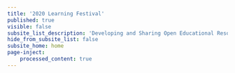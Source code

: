 ```yaml
---
title: '2020 Learning Festival'
published: true
visible: false
subsite_list_description: 'Developing and Sharing Open Educational Resources with Grav'
hide_from_subsite_list: false
subsite_home: home
page-inject:
    processed_content: true
---
```

